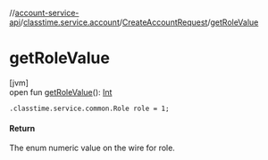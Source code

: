 //[account-service-api](../../../index.md)/[classtime.service.account](../index.md)/[CreateAccountRequest](index.md)/[getRoleValue](get-role-value.md)

# getRoleValue

[jvm]\
open fun [getRoleValue](get-role-value.md)(): [Int](https://kotlinlang.org/api/latest/jvm/stdlib/kotlin/-int/index.html)

`.classtime.service.common.Role role = 1;`

#### Return

The enum numeric value on the wire for role.
